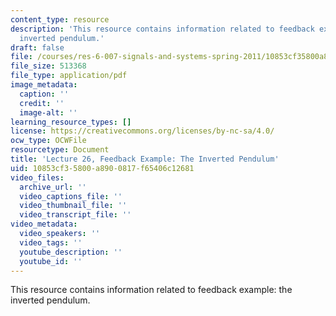 ```yaml
---
content_type: resource
description: 'This resource contains information related to feedback example: the
  inverted pendulum.'
draft: false
file: /courses/res-6-007-signals-and-systems-spring-2011/10853cf35800a8900817f65406c12681_MITRES_6_007S11_lec26.pdf
file_size: 513368
file_type: application/pdf
image_metadata:
  caption: ''
  credit: ''
  image-alt: ''
learning_resource_types: []
license: https://creativecommons.org/licenses/by-nc-sa/4.0/
ocw_type: OCWFile
resourcetype: Document
title: 'Lecture 26, Feedback Example: The Inverted Pendulum'
uid: 10853cf3-5800-a890-0817-f65406c12681
video_files:
  archive_url: ''
  video_captions_file: ''
  video_thumbnail_file: ''
  video_transcript_file: ''
video_metadata:
  video_speakers: ''
  video_tags: ''
  youtube_description: ''
  youtube_id: ''
---
```

This resource contains information related to feedback example: the inverted pendulum.